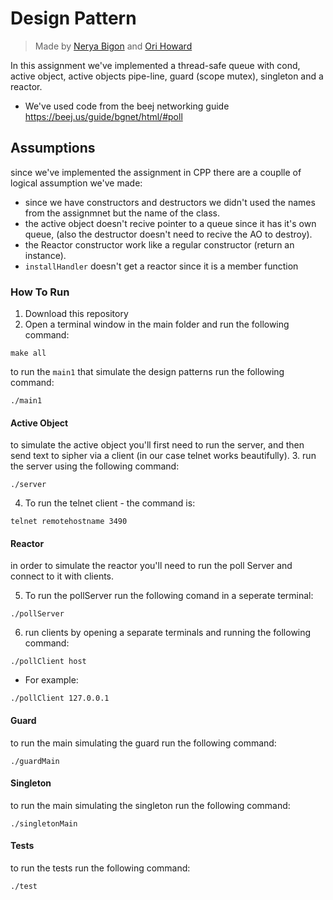 # Design Pattern
> Made by [Nerya Bigon](https://github.com/nerya0001) and [Ori Howard](https://github.com/OriHoward)

In this assignment we've implemented a thread-safe queue with cond, active object, active objects pipe-line, guard (scope mutex), singleton and a reactor.  
- We've used code from the beej networking guide https://beej.us/guide/bgnet/html/#poll  

## Assumptions
since we've implemented the assignment in CPP there are a couplle of logical assumption we've made:
- since we have constructors and destructors we didn't used the names from the assignmnet but the name of the class.
- the active object doesn't recive pointer to a queue since it has it's own queue, (also the destructor doesn't need to recive the AO to destroy).
- the Reactor constructor work like a regular constructor (return an instance).
- `installHandler` doesn't get a reactor since it is a member function


### How To Run  
1. Download this repository
2. Open a terminal window in the main folder and run the following command:

```
make all
```  

to run the `main1` that simulate the design patterns run the following command:
```
./main1
```

#### Active Object
to simulate the active object you'll first need to run the server, and then send text to sipher via a client (in our case telnet works beautifully). 
3. run the server using the following command:

```
./server
```

4. To run the telnet client - the command is:  

```
telnet remotehostname 3490
```  

#### Reactor
in order to simulate the reactor you'll need to run the poll Server and connect to it with clients.

5. To run the pollServer run the following comand in a seperate terminal:
```
./pollServer
```

6. run clients by opening a separate terminals and running the following command:

```
./pollClient host
```  

* For example:  
```
./pollClient 127.0.0.1
```    

#### Guard

to run the main simulating the guard run the following command:
```
./guardMain
```

#### Singleton
to run the main simulating the singleton run the following command:
```
./singletonMain
```

#### Tests
to run the tests run the following command:
```
./test
```
